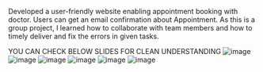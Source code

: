 Developed a user-friendly website enabling appointment booking with 
doctor. Users can get an email confirmation about Appointment.
As this is a group project, I learned how to collaborate with team members and how 
to timely deliver and fix the errors in given tasks.

YOU CAN CHECK BELOW SLIDES FOR CLEAN UNDERSTANDING
![image](https://github.com/suresh9515/Hospital-Appointment-services-/assets/95398615/568f5292-1d85-4ef0-b36e-cb7d5889bc86)
![image](https://github.com/suresh9515/Hospital-Appointment-services-/assets/95398615/4e6420a3-cdb8-457b-b169-50f73218894a)
![image](https://github.com/suresh9515/Hospital-Appointment-services-/assets/95398615/59063b7a-cd10-438d-965c-8ae029cb6829)
![image](https://github.com/suresh9515/Hospital-Appointment-services-/assets/95398615/119769b9-3675-4f03-a7da-50bc11cd3b1d)
![image](https://github.com/suresh9515/Hospital-Appointment-services-/assets/95398615/c18d9380-78e5-4811-9a65-dd54c849aff3)
![image](https://github.com/suresh9515/Hospital-Appointment-services-/assets/95398615/f556053c-98f6-4bbb-a3a3-5a028704e242)
